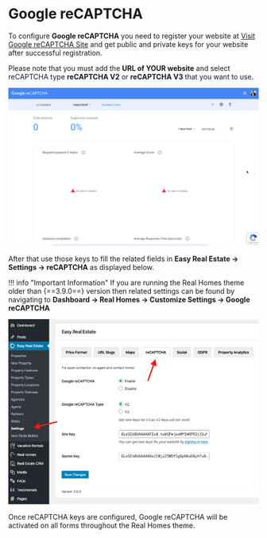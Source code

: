 # Google reCAPTCHA

To configure **Google reCAPTCHA** you need to register your website at [Visit Google reCAPTCHA Site](https://www.google.com/recaptcha/intro/index.html) and get public and private keys for your website after successful registration.

Please note that you must add the **URL of YOUR website** and select reCAPTCHA type **reCAPTCHA V2** or **reCAPTCHA V3** that you want to use.

![Register a New Site - Google reCAPTCHA](images/google-recaptcha/register-new-site-google-recaptcha.gif) 

After that use those keys to fill the related fields in **Easy Real Estate → Settings → reCAPTCHA** as displayed below.

!!! info "Important Information"
    If you are running the Real Homes theme older than {==3.9.0==} version then related settings can be found by navigating to **Dashboard → Real Homes → Customize Settings → Google reCAPTCHA**

![Register a New Site - Google reCAPTCHA](images/ere-tabs/recaptcha.png)

Once reCAPTCHA keys are configured, Google reCAPTCHA will be activated on all forms throughout the Real Homes theme.